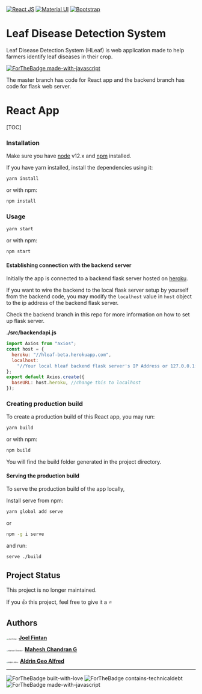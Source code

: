 [![React JS](https://img.shields.io/static/v1?label=React&message=16.13.0&color=61DBFB&style=for-the-badge&logo=React)](https://reactjs.org/) [![Material UI](https://img.shields.io/static/v1?label=Material%20UI&message=4.9.5&color=0081CA&style=for-the-badge&logo=material-ui)](https://material-ui.com/) [![Bootstrap](https://img.shields.io/static/v1?label=React-Bootstrap&message=1.0.1&color=61dafb&style=for-the-badge&logo=bootstrap)](https://react-bootstrap.github.io/)

# Leaf Disease Detection System

Leaf Disease Detection System (HLeaf) is web application made to help farmers identify leaf diseases in their  crop.

[![ForTheBadge made-with-javascript](http://ForTheBadge.com/images/badges/check-it-out.svg)](https://joelfinz.github.io/hleaf)

The master branch has code for React app and the backend branch has code for flask web server.

# React App

[TOC]

### Installation

Make sure you have [node](https://nodejs.org/en/) v12.x and [npm](https://www.npmjs.com/) installed.

If you have yarn installed, install the dependencies using it:

```bash
yarn install
```

or with npm:

```bash
npm install
```

### Usage

```bash
yarn start
```

or with npm:

```bash
npm start
```

#### Establishing connection with the backend server

Initially the app is connected to a backend flask server hosted on [heroku](https://www.heroku.com).

If you want to wire the backend to the local flask server setup by yourself from the backend code, you may modify the `localhost` value in `host` object to the ip address of the backend flask server.

Check the backend branch in this repo for more information on how to set up flask server.

**./src/backendapi.js**

```javascript
import Axios from "axios";
const host = {
  heroku: "//hleaf-beta.herokuapp.com",
  localhost:
    "//Your local hleaf backend flask server's IP Address or 127.0.0.1:5000(localhost)",
};
export default Axios.create({
  baseURL: host.heroku, //change this to localhost
});
```

### Creating production build

To create a production build of this React app, you may run:

```bash
yarn build
```

or with npm:

```bash
npm build
```

You will find the build folder generated in the project directory.

#### Serving the production build

To serve the production build of the app locally,

Install serve from npm:

```bash
yarn global add serve
```

or

```bash
npm -g i serve
```

and run:

```bash
serve ./build
```

## Project Status

This project is no longer maintained.

If you :thumbsup: this project, feel free to give it a :star:

## Authors

<img src="https://avatars2.githubusercontent.com/u/17685134?s=100&amp;v=4" alt="Joel Fintan" style="zoom: 33%;border-radius:50%" /> **[Joel Fintan](https://github.com/joelfinz)**

<img src="https://avatars1.githubusercontent.com/u/35261932?s=100&amp;v=4" alt="Mahesh Chandran" style="zoom:33%;border-radius:50%" /> **[Mahesh Chandran G](https://github.com/mahesh147)**

<img src="https://avatars1.githubusercontent.com/u/25857829?s=100&amp;v=4" alt="Aldrin Alfred" style="zoom:33%;border-radius:50%" /> **[Aldrin Geo Alfred](https://github.com/aldrinalfred)**

---

![ForTheBadge built-with-love](http://ForTheBadge.com/images/badges/built-with-love.svg) ![ForTheBadge contains-technicaldebt](http://ForTheBadge.com/images/badges/contains-technical-debt.svg) ![ForTheBadge made-with-javascript](http://ForTheBadge.com/images/badges/made-with-javascript.svg)
